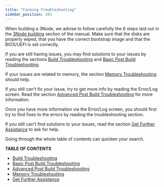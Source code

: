 ```yaml
---
title: "Farming Troubleshooting"
sidebar_position: 203
---
```




When building a 3Node, we advise to follow carefully the 6 steps laid out in the [3Node building](../3node_building/3node_building) section of the manual. Make sure that the disks are properly wiped, that you have the correct bootstrap image and that the BIOS/UEFI is set correctly.

If you are still having issues, you may find solutions to your issues by reading the sections [Build Troubleshooting](./farming_troubleshooting_tips#build-troubleshooting) and [Basic Post Build Troubleshooting](./farming_troubleshooting_tips#basic-post-build-troubleshooting).

If your issues are related to memory, the section [Memory Troubleshooting](./farming_troubleshooting_tips#memory-troubleshooting) should help.

If you still can't fix your issue, try to get more info by reading the Error/Log screen. Read the section [Advanced Post Build Troubleshooting](./farming_troubleshooting_tips#advanced-post-build-troubleshooting) for more information. 

Once you have more information via the Error/Log screen, you should first try to find fixes to the errors by reading the troubleshooting section. 

If you still can't find solutions to your issues, read the section [Get Further Assistance](./farming_troubleshooting_tips#get-further-assistance) to ask for help.

Going through the whole table of contents can quicken your search.

**TABLE OF CONTENTS**

- [Build Troubleshooting](./farming_troubleshooting_tips#build-troubleshooting)
- [Basic Post Build Troubleshooting](./farming_troubleshooting_tips#basic-post-build-troubleshooting)
- [Advanced Post Build Troubleshooting](./farming_troubleshooting_tips#advanced-post-build-troubleshooting)
- [Memory Troubleshooting](./farming_troubleshooting_tips#memory-troubleshooting)
- [Get Further Assistance](./farming_troubleshooting_tips#get-further-assistance)